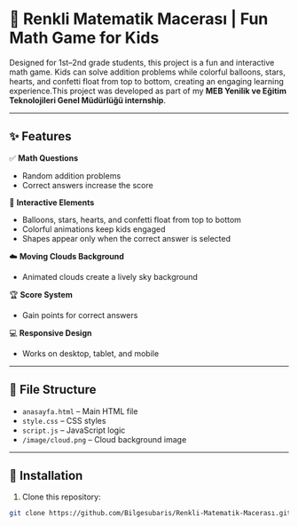 # 🎨 Renkli Matematik Macerası | Fun Math Game for Kids  

Designed for 1st–2nd grade students, this project is a fun and interactive math game. Kids can solve addition problems while colorful balloons, stars, hearts, and confetti float from top to bottom, creating an engaging learning experience.This project was developed as part of my **MEB Yenilik ve Eğitim Teknolojileri Genel Müdürlüğü internship**.

---

## ✨ Features  

✅ **Math Questions**  
- Random addition problems  
- Correct answers increase the score  

🎉 **Interactive Elements**  
- Balloons, stars, hearts, and confetti float from top to bottom  
- Colorful animations keep kids engaged  
- Shapes appear only when the correct answer is selected
  
☁️ **Moving Clouds Background**  
- Animated clouds create a lively sky background  

🏆 **Score System**  
- Gain points for correct answers  

💻 **Responsive Design**  
- Works on desktop, tablet, and mobile  

---

## 📁 File Structure  

- `anasayfa.html` – Main HTML file  
- `style.css` – CSS styles  
- `script.js` – JavaScript logic  
- `/image/cloud.png` – Cloud background image   

---

## 🚀 Installation  

1. Clone this repository:  
```bash
git clone https://github.com/Bilgesubaris/Renkli-Matematik-Macerası.git
